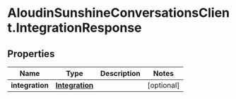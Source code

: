 # AloudinSunshineConversationsClient.IntegrationResponse

## Properties

Name | Type | Description | Notes
------------ | ------------- | ------------- | -------------
**integration** | [**Integration**](Integration.md) |  | [optional] 


